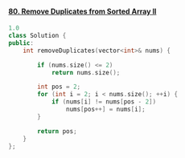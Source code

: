 #### [80. Remove Duplicates from Sorted Array II](https://leetcode-cn.com/problems/remove-duplicates-from-sorted-array-ii/)

```C++
1.0
class Solution {
public:
    int removeDuplicates(vector<int>& nums) {

        if (nums.size() <= 2) 
            return nums.size();

        int pos = 2;
        for (int i = 2; i < nums.size(); ++i) {
            if (nums[i] != nums[pos - 2])
                nums[pos++] = nums[i];
        }

        return pos;
    }
};
```

